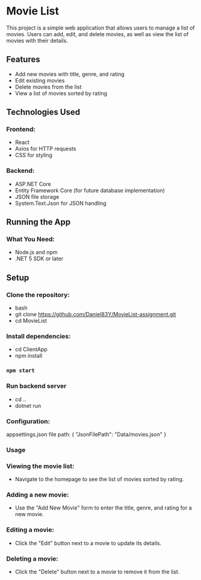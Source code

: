 # Movie List
This project is a simple web application that allows users to manage a list of movies. Users can add, edit, and delete movies, as well as view the list of movies with their details.

## Features
- Add new movies with title, genre, and rating
- Edit existing movies
- Delete movies from the list
- View a list of movies sorted by rating

## Technologies Used
### Frontend:
- React
- Axios for HTTP requests
- CSS for styling

### Backend:
- ASP.NET Core
- Entity Framework Core (for future database implementation)
- JSON file storage
- System.Text.Json for JSON handling

## Running the App
### What You Need:
- Node.js and npm
- .NET 5 SDK or later

## Setup
### Clone the repository:
- bash
- git clone https://github.com/Daniel83Y/MovieList-assignment.git
- cd MovieList 


### Install dependencies:
- cd ClientApp
- npm install

### `npm start`

### Run backend server
- cd .. 
- dotnet run


### Configuration:
appsettings.json file path:
{
  "JsonFilePath": "Data/movies.json"
}


### Usage
### Viewing the movie list:
- Navigate to the homepage to see the list of movies sorted by rating.
### Adding a new movie:
- Use the "Add New Movie" form to enter the title, genre, and rating for a new movie.
### Editing a movie:
- Click the "Edit" button next to a movie to update its details.
### Deleting a movie:
- Click the "Delete" button next to a movie to remove it from the list.
